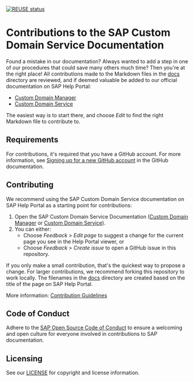 [![REUSE status](https://api.reuse.software/badge/github.com/SAP-docs/btp-custom-domain-service)](https://api.reuse.software/info/github.com/SAP-docs/btp-custom-domain-service)

# Contributions to the SAP Custom Domain Service Documentation

Found a mistake in our documentation? Always wanted to add a step in one of our procedures that could save many others much time? Then you're at the right place! All contributions made to the Markdown files in the [docs](docs) directory are reviewed, and if deemed valuable be added to our official documentation on SAP Help Portal:

* [Custom Domain Manager](https://help.sap.com/docs/CUSTOM_DOMAINS/6f35a23466ee4df0b19085c9c52f9c29/4f4c3ff62fd2413089dce8a973620167.html?version=Cloud)
* [Custom Domain Service](https://help.sap.com/docs/CUSTOM_DOMAINS/74af813c7ee2457cb5eddca0cc70a0c1/4414cc43db2d4229b27b232a5590e253.html?version=Cloud)

The easiest way is to start there, and choose _Edit_ to find the right Markdown file to contribute to.

## Requirements

For contributions, it's required that you have a GitHub account. For more information, see [Signing up for a new GitHub account](https://docs.github.com/en/github/getting-started-with-github/signing-up-for-a-new-github-account) in the GitHub documentation.


## Contributing

We recommend using the SAP Custom Domain Service documentation on SAP Help Portal as a starting point for contributions:

1. Open the SAP Custom Domain Service Documentation ([Custom Domain Manager](https://help.sap.com/docs/CUSTOM_DOMAINS/6f35a23466ee4df0b19085c9c52f9c29/4f4c3ff62fd2413089dce8a973620167.html?version=Cloud) or [Custom Domain Service](https://help.sap.com/docs/CUSTOM_DOMAINS/74af813c7ee2457cb5eddca0cc70a0c1/4414cc43db2d4229b27b232a5590e253.html?version=Cloud)).
1. You can either:
    * Choose *Feedback* > *Edit page* to suggest a change for the current page you see in the Help Portal viewer, or
    * Choose *Feedback* > *Create issue* to open a GitHub issue in this repository.

If you only make a small contribution, that's the quickest way to propose a change. For larger contributions, we recommend forking this repository to work locally. The filenames in the [docs](docs) directory are created based on the title of the page on SAP Help Portal.

More information: [Contribution Guidelines](https://help.sap.com/products/open-documentation-initiative/contribution-guidelines/readme.html)

## Code of Conduct

Adhere to the [SAP Open Source Code of Conduct](https://github.com/SAP-docs/.github/blob/main/CODE_OF_CONDUCT.md) to ensure a welcoming and open culture for everyone involved in contributions to SAP documentation.

## Licensing

See our [LICENSE](LICENSE) for copyright and license information.










